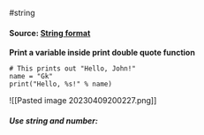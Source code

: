 #string

#### Source: [String format](https://www.learnpython.org/en/String_Formatting)

**Print a variable inside print double quote function**

```
# This prints out "Hello, John!"
name = "Gk"
print("Hello, %s!" % name)

```

![[Pasted image 20230409200227.png]]

##### Use string and number:

```

```